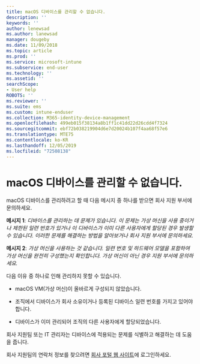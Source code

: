 ```yaml
---
title: macOS 디바이스를 관리할 수 없습니다.
description: ''
keywords: ''
author: lenewsad
ms.author: lanewsad
manager: dougeby
ms.date: 11/09/2018
ms.topic: article
ms.prod: ''
ms.service: microsoft-intune
ms.subservice: end-user
ms.technology: ''
ms.assetid: ''
searchScope:
- User help
ROBOTS: ''
ms.reviewer: ''
ms.suite: ems
ms.custom: intune-enduser
ms.collection: M365-identity-device-management
ms.openlocfilehash: 499eb015f38134a8b1ff1c41dd22d26cdd4f7324
ms.sourcegitcommit: ebf72b038219904d6e7d20024b107f4aa68f57e6
ms.translationtype: MTE75
ms.contentlocale: ko-KR
ms.lasthandoff: 12/05/2019
ms.locfileid: "72508138"
---
```

# <a name="unable-to-get-macos-device-managed"></a>macOS 디바이스를 관리할 수 없습니다.

macOS 디바이스를 관리하려고 할 때 다음 메시지 중 하나를 받으면 회사 지원 부서에 문의하세요.

**메시지 1**: *디바이스를 관리하는 데 문제가 있습니다. 이 문제는 가상 머신을 사용 중이거나 제한된 일련 번호가 있거나 이 디바이스가 이미 다른 사용자에게 할당된 경우 발생할 수 있습니다. 이러한 문제를 해결하는 방법을 알아보거나 회사 지원 부서에 문의하세요.*

**메시지 2**: *가상 머신을 사용하는 것 같습니다. 일련 번호 및 하드웨어 모델을 포함하여 가상 머신을 완전히 구성했는지 확인합니다. 가상 머신이 아닌 경우 지원 부서에 문의하세요.*  

다음 이유 중 하나로 인해 관리하지 못할 수 있습니다. 

* macOS VM(가상 머신)이 올바르게 구성되지 않았습니다.   

* 조직에서 디바이스가 회사 소유이거나 등록된 디바이스 일련 번호를 가지고 있어야 합니다.   

* 디바이스가 이미 관리되어 조직의 다른 사용자에게 할당되었습니다.  

회사 지원팀 또는 IT 관리자는 디바이스에 적용되는 문제를 식별하고 해결하는 데 도움을 줍니다.  

회사 지원팀의 연락처 정보를 찾으려면 [회사 포털 웹 사이트](https://go.microsoft.com/fwlink/?linkid=2010980)에 로그인하세요.
